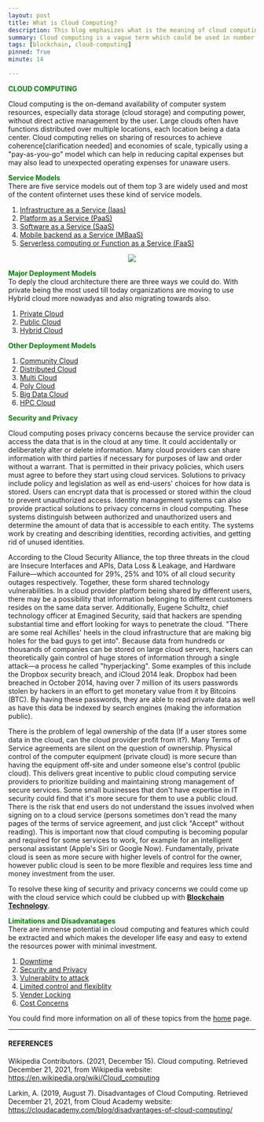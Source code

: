 ```yaml
---
layout: post
title: What is Cloud Computing? 
description: This blog emphasizes what is the meaning of cloud computing is!
summary: Cloud computing is a vague term which could be used in number of scenarious connecting, storage or resource power. THis blog would put emphasis on what the cloud computing is and the advantages alongwith the sidadvantages with moving to the cloud computing.
tags: [blockchain, cloud-computing]
pinned: True
minute: 14

---
```


<b><span style="color:green">CLOUD COMPUTING</span></b><br>

Cloud computing is the on-demand availability of computer system resources, especially data storage (cloud storage) and computing power, without direct active management by the user. Large clouds often have functions distributed over multiple locations, each location being a data center. Cloud computing relies on sharing of resources to achieve coherence[clarification needed] and economies of scale, typically using a "pay-as-you-go" model which can help in reducing capital expenses but may also lead to unexpected operating expenses for unaware users.

<b><span style="color:green">Service Models</span></b><br>
There are five service models out of them top 3 are widely used and most of the content ofinternet uses these kind of service models.

1. <a href="https://dhruvdoshi.github.io/blog/2019/08/31/what-is-blockchain">Infrastructure as a Service (Iaas)</a>
2. <a href="https://dhruvdoshi.github.io/blog/2019/09/01/what-is-nodes-in-blockchain">Platform as a Service (PaaS)</a>
3. <a href="https://dhruvdoshi.github.io/blog/2019/09/02/what-is-timestamping-in-blockchain">Software as a Service (SaaS)</a>
4. <a href="https://dhruvdoshi.github.io/blog/2019/09/03/what-is-mining-in-blockchain">Mobile backend as a Service (MBaaS)</a>
5. <a href="https://dhruvdoshi.github.io/blog/2019/09/04/what-is-wallet-in-blockchain">Serverless computing or Function as a Service (FaaS)</a>

<!-- <center><img src="https://1.cms.s81c.com/sites/default/files/2021-05-04/ICLH_Diagram_Batch_02_11-PaaS-IaaS-SaaS-Serverless-WHITEBG.png"></center> -->


<center><img src="https://www.bigcommerce.com/blog/wp-content/uploads/2018/10/saas-vs-paas-vs-iaas-breakdown.jpg"></center>


<b><span style="color:green">Major Deployment Models</span></b><br>
To deply the cloud architecture there are three ways we could do. With private being the most used till today organizations are moving to use Hybrid cloud more nowadyas and also migrating towards also.


1. <a href="https://dhruvdoshi.github.io/blog/2019/08/31/what-is-blockchain">Private Cloud</a>
2. <a href="https://dhruvdoshi.github.io/blog/2019/09/01/what-is-nodes-in-blockchain">Public Cloud</a>
3. <a href="https://dhruvdoshi.github.io/blog/2019/09/02/what-is-timestamping-in-blockchain">Hybrid Cloud </a>


<b><span style="color:green">Other Deployment Models</span></b><br>

1. <a href="https://dhruvdoshi.github.io/blog/2019/08/31/what-is-blockchain">Community Cloud</a>
2. <a href="https://dhruvdoshi.github.io/blog/2019/09/01/what-is-nodes-in-blockchain">Distributed Cloud</a>
3. <a href="https://dhruvdoshi.github.io/blog/2019/09/02/what-is-timestamping-in-blockchain">Multi Cloud </a>
4. <a href="https://dhruvdoshi.github.io/blog/2019/09/03/what-is-mining-in-blockchain">Poly Cloud</a>
5. <a href="https://dhruvdoshi.github.io/blog/2019/09/04/what-is-wallet-in-blockchain">Big Data Cloud</a>
6. <a href="https://dhruvdoshi.github.io/blog/2019/09/05/what-is-anonimity-in-blockchain">HPC Cloud</a>


<b><span style="color:green">Security and Privacy</span></b><br>

Cloud computing poses privacy concerns because the service provider can access the data that is in the cloud at any time. It could accidentally or deliberately alter or delete information. Many cloud providers can share information with third parties if necessary for purposes of law and order without a warrant. That is permitted in their privacy policies, which users must agree to before they start using cloud services. Solutions to privacy include policy and legislation as well as end-users' choices for how data is stored. Users can encrypt data that is processed or stored within the cloud to prevent unauthorized access. Identity management systems can also provide practical solutions to privacy concerns in cloud computing. These systems distinguish between authorized and unauthorized users and determine the amount of data that is accessible to each entity. The systems work by creating and describing identities, recording activities, and getting rid of unused identities.

According to the Cloud Security Alliance, the top three threats in the cloud are Insecure Interfaces and APIs, Data Loss & Leakage, and Hardware Failure—which accounted for 29%, 25% and 10% of all cloud security outages respectively. Together, these form shared technology vulnerabilities. In a cloud provider platform being shared by different users, there may be a possibility that information belonging to different customers resides on the same data server. Additionally, Eugene Schultz, chief technology officer at Emagined Security, said that hackers are spending substantial time and effort looking for ways to penetrate the cloud. "There are some real Achilles' heels in the cloud infrastructure that are making big holes for the bad guys to get into". Because data from hundreds or thousands of companies can be stored on large cloud servers, hackers can theoretically gain control of huge stores of information through a single attack—a process he called "hyperjacking". Some examples of this include the Dropbox security breach, and iCloud 2014 leak. Dropbox had been breached in October 2014, having over 7 million of its users passwords stolen by hackers in an effort to get monetary value from it by Bitcoins (BTC). By having these passwords, they are able to read private data as well as have this data be indexed by search engines (making the information public).

There is the problem of legal ownership of the data (If a user stores some data in the cloud, can the cloud provider profit from it?). Many Terms of Service agreements are silent on the question of ownership. Physical control of the computer equipment (private cloud) is more secure than having the equipment off-site and under someone else's control (public cloud). This delivers great incentive to public cloud computing service providers to prioritize building and maintaining strong management of secure services. Some small businesses that don't have expertise in IT security could find that it's more secure for them to use a public cloud. There is the risk that end users do not understand the issues involved when signing on to a cloud service (persons sometimes don't read the many pages of the terms of service agreement, and just click "Accept" without reading). This is important now that cloud computing is becoming popular and required for some services to work, for example for an intelligent personal assistant (Apple's Siri or Google Now). Fundamentally, private cloud is seen as more secure with higher levels of control for the owner, however public cloud is seen to be more flexible and requires less time and money investment from the user.

To resolve these king of security and privacy concerns we could come up with the cloud service which could be clubbed up with <b><a href="https://dhruvdoshi.github.io/blog/2019/10/31/what-if-we-combine-blockchain-and-cloud">Blockchain Technology</a></b>.

<b><span style="color:green">Limitations and Disadvanatages</span></b><br>
There are immense potential in cloud computing and features which could be extracted and which makes the developer life easy and easy to extend the resources power with minimal investment.

1. <a href="https://dhruvdoshi.github.io/blog/2019/10/31/what-if-we-combine-blockchain-and-cloud">Downtime </a> 
2. <a href="https://dhruvdoshi.github.io/blog/2019/10/31/what-if-we-combine-blockchain-and-cloud">Security and Privacy </a>
3. <a href="https://dhruvdoshi.github.io/blog/2019/10/31/what-if-we-combine-blockchain-and-cloud">Vulnerablity to attack </a>
4. <a href="https://dhruvdoshi.github.io/blog/2019/10/31/what-if-we-combine-blockchain-and-cloud">Limited control and flexiblity </a>
5. <a href="https://dhruvdoshi.github.io/blog/2019/10/31/what-if-we-combine-blockchain-and-cloud">Vender Locking </a>
6. <a href="https://dhruvdoshi.github.io/blog/2019/10/31/what-if-we-combine-blockchain-and-cloud">Cost Concerns </a>



You could find more information on all of these topics from the <a href="https://dhruvdoshi.github.io/blog">home</a> page.


---

#### REFERENCES

Wikipedia Contributors. (2021, December 15). Cloud computing. Retrieved December 21, 2021, from Wikipedia website: https://en.wikipedia.org/wiki/Cloud_computing

Larkin, A. (2019, August 7). Disadvantages of Cloud Computing. Retrieved December 21, 2021, from Cloud Academy website: https://cloudacademy.com/blog/disadvantages-of-cloud-computing/
